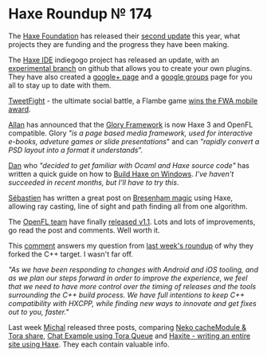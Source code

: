 [_template]: roundup.html
# Haxe Roundup № 174

The [Haxe Foundation][link 1] has released their [second update][link 2] this year, what projects they are funding and the progress they have been making.

The [Haxe IDE][link 3] indiegogo project has released an update, with an [experimental branch][link 4] on github that allows you to create your own plugins. They have also created a [google+ page][link 5] and a [google groups][link 6] page for you all to stay up to date with them.

[TweetFight][link 7] - the ultimate social battle, a Flambe game [wins the FWA mobile award][link 8].

[Allan][link 9] has announced that the [Glory Framework][link 10] is now Haxe 3 and OpenFL compatible. Glory *"is a page based media framework, used for interactive e-books, adveture games or slide presentations*" and can *"rapidly convert a PSD layout into a format it understands*”.

[Dan][link 11] who *"decided to get familiar with Ocaml and Haxe source code"* has written a quick guide on how to [Build Haxe on Windows][link 12]. *I've haven't succeeded in recent months, but I'll have to try this*.

[Sébastien][link 13] has written a great post on [Bresenham magic][link 14] using Haxe, allowing ray casting, line of sight and path finding all from one algorithm.

The [OpenFL team][link 15] have finally [released v1.1][link 16]. Lots and lots of improvements, go read the post and comments. Well worth it.

This [comment][link 17] answers my question from [last week's roundup][link 18] of why they forked the C++ target. I wasn't far off.

*"As we have been responding to changes with Android and iOS tooling, and as we plan our steps forward in order to improve the experience, we feel that we need to have more control over the timing of releases and the tools surrounding the C++ build process. We have full intentions to keep C++ compatibility with HXCPP, while finding new ways to innovate and get fixes out to you, faster."*

Last week [Michal][link 19] released three posts, comparing [Neko cacheModule &amp; Tora share][link 20], [Chat Example using Tora Queue][link 21] and [Haxite - writing an entire site using Haxe][link 22]. They each contain valuable info.

[link 1]: https://twitter.com/haxe_org "Haxe Foundation"
[link 2]: http://haxe-foundation.org/news#nov-5-2013-first-year-update "second update"
[link 3]: http://www.indiegogo.com/projects/cactus-ide "Haxe IDE"
[link 4]: https://github.com/misterpah/hide/tree/experiment-2 "experimental branch"
[link 5]: https://plus.google.com/113245482496557815887/posts "google+ page"
[link 6]: https://groups.google.com/forum/#!forum/haxeide "google groups"
[link 7]: http://www.tweetfighter.nl/ "TweetFight"
[link 8]: http://www.thefwa.com/mobile/hi-tweet-fighter "wins the FWA mobile award"
[link 9]: https://twitter.com/confidant_ca "Allan"
[link 10]: https://github.com/ConfidantCommunications/Glory-Framework "Glory Framework"
[link 11]: https://twitter.com/nadako "Dan"
[link 12]: http://nadako.tumblr.com/post/65800973304/building-haxe-on-windows "Build Haxe on Windows"
[link 13]: https://twitter.com/deepnightfr "Sébastien"
[link 14]: http://deepnight.net/bresenham-magic-raycasting-line-of-sight-pathfinding/ "Bresenham magic"
[link 15]: https://twitter.com/Open_FL "OpenFL team"
[link 16]: http://www.openfl.org/company/blog/2013/10/31/its-here-openfl-1-1-is-available/ "released v1.1"
[link 17]: http://www.openfl.org/company/blog/2013/10/31/its-here-openfl-1-1-is-available/#comment-1105906813 "comment"
[link 18]: http://blog.skialbainn.com/post/65602690415/haxe-roundup-173 "last week&#8217;s roundup"
[link 19]: https://twitter.com/mromecki "Michal"
[link 20]: http://mromecki.fr/blog/post/neko-cache-module-tora-share "Neko cacheModule &amp; Tora share"
[link 21]: http://mromecki.fr/blog/post/chat-example-tora-queue-comet-style-protocol "Chat Example using Tora Queue"
[link 22]: http://mromecki.fr/blog/post/haxite-writing-entire-website-using-haxe "Haxite - writing an entire site using Haxe"

